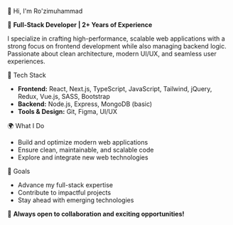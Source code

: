 👋 Hi, I'm Ro'zimuhammad  

🚀 **Full-Stack Developer | 2+ Years of Experience**  

I specialize in crafting high-performance, scalable web applications with a strong focus on frontend development while also managing backend logic. Passionate about clean architecture, modern UI/UX, and seamless user experiences.  

🔧 Tech Stack  
- **Frontend:** React, Next.js, TypeScript, JavaScript, Tailwind, jQuery, Redux, Vue.js, SASS, Bootstrap  
- **Backend:** Node.js, Express, MongoDB (basic)  
- **Tools & Design:** Git, Figma, UI/UX  

🌍 What I Do  
- Build and optimize modern web applications  
- Ensure clean, maintainable, and scalable code  
- Explore and integrate new web technologies  

 🎯 Goals  
- Advance my full-stack expertise  
- Contribute to impactful projects  
- Stay ahead with emerging technologies  

🚀 **Always open to collaboration and exciting opportunities!**  
